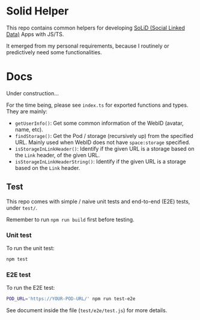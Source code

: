 # Solid Helper

This repo contains common helpers for developing [SoLiD (Social Linked Data)](https://solidproject.org/) Apps with JS/TS.

It emerged from my personal requirements, because I routinely or predictively need some functionalities.

# Docs

Under construction...

For the time being, please see `index.ts` for exported functions and types. They are mainly:

- `getUserInfo()`: Get some common information of the WebID (avatar, name, etc).
- `findStorage()`:  Get the Pod / storage (recursively up) from the specified URL. Mainly used when WebID does not have `space:storage` specified.
- `isStorageInLinkHeader()`: Identify if the given URL is a storage based on the `Link` header, of the given URL.
- `isStorageInLinkHeaderString()`: Identify if the given URL is a storage based on the `Link` header.

## Test

This repo comes with simple / naive unit tests and end-to-end (E2E) tests, under `test/`.

Remember to run `npm run build` first before testing.

### Unit test

To run the unit test:

```sh
npm test
```

### E2E test

To run the E2E test:

```sh
POD_URL='https://YOUR-POD-URL/' npm run test-e2e
```

See document inside the file (`test/e2e/test.js`) for more details.
